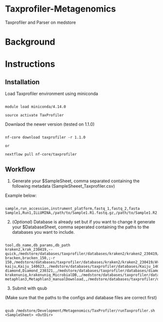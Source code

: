 # Taxprofiler-Metagenomics

Taxprofiler and Parser on medstore

# Background



# Instructions


## Installation


Load Taxprofiler environment using miniconda

```

module load miniconda/4.14.0

source activate TaxProfiler

```

Downlaod the newer version (tested on 1.1.0)


```

nf-core download taxprofiler -r 1.1.0

or 

nextflow pull nf-core/taxprofiler

```

## Workflow

1. Generate your $SampleSheet, comma separated containing the following metadata (SampleSheeet_Taxprofiler.csv)

Example below:

```

sample,run_accession,instrument_platform,fastq_1,fastq_2,fasta
Sample1,Run1,ILLUMINA,/path/to/Sample1.R1.fastq.gz,/path/to/Sample1.R2.fastq.gz,

```


2. (*Optional*) Database is already set but if you want to change it generate your $DatabaseSheet, comma seperated containing the paths to the databases you want to include.

```

tool,db_name,db_params,db_path
kraken2,krak_230419,--quick,/medstore/databases/taxprofiler/databases/kraken2/kraken2_230419/AVB
bracken,bracken_150,;-r 150,/medstore/databases/taxprofiler/databases/kraken2/kraken2_230419/AVB
kaiju,Kaiju_140623,,/medstore/databases/taxprofiler/databases/Kaiju_140623/
diamond,Diamond_230321,,/medstore/databases/taxprofiler/databases/diamond/
krakenuniq,krakenuniq_MicrobialDB,,/medstore/databases/taxprofiler/databases/KrakenUniq_MicrobialDB
metaphlan3,Metaphlan3_manualDownload,,/medstore/databases/taxprofiler/databases/Metaphlan3_manualDownload

```

3. Submit with qsub

(Make sure that the paths to the configs and database files are correct first) 


```

qsub /medstore/Development/Metagenomics/TaxProfiler/runTaxprofiler.sh <SampleSheet> <OutDir>

```
